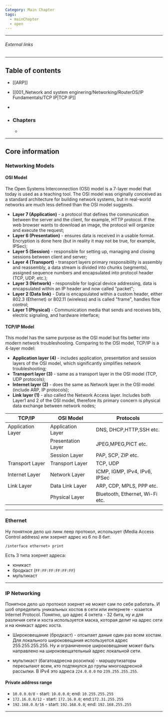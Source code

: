 ```yaml
---
Category: Main Chapter
tags:
  - mainChapter
  - open
---
```

---
###### External links

---
## Table of contents
- [[ARP]]
- [[001_Network and system enginering/Networking/RouterOS/IP Fundamentals/TCP IP|TCP IP]]
- 

- ### Chapters
	- 

---
## Core information
### Networking Models
#### OSI Model
The Open Systems Interconnection (OSI) model is a 7-layer model that today is used as a teaching tool. The OSI model was originally conceived as a standard architecture for building network systems, but in real-world networks are much less defined than the OSI model suggests.

- **Layer 7 (Application)** - a protocol that defines the communication between the server and the client, for example, HTTP protocol. If the web browser wants to download an image, the protocol will organize and execute the request;
- **Layer 6 (Presentation)** - ensures data is received in a usable format. Encryption is done here (but in reality it may not be true, for example, IPSec);
- **Layer 5 (Session)** - responsible for setting up, managing and closing sessions between client and server;
- **Layer 4 (Transport)** - transport layers primary responsibility is assembly and reassembly, a data stream is divided into chunks (segments), assigned sequence numbers and encapsulated into protocol header (TCP, UDP, etc.);
- **Layer 3 (Network)** - responsible for logical device addressing, data is encapsulated within an IP header and now called "packet";
- **Layer 2 (Data link)** - Data is encapsulated within a custom header, either 802.3 (Ethernet) or 802.11 (wireless) and is called "frame", handles flow control;
- **Layer 1 (Physical)** - Communication media that sends and receives bits, electric signaling, and hardware interface;

#### TCP/IP Model
This model has the same purpose as the OSI model but fits better into modern network troubleshooting. Comparing to the OSI model, TCP/IP is a 4-layer model:

- **Application layer (4)** - includes application, presentation and session layers of the OSI model, which significantly simplifies network troubleshooting;
- **Transport layer (3)** - same as a transport layer in the OSI model (TCP, UDP protocols);
- **Internet layer (2)** - does the same as Network layer in the OSI model (include ARP, IP protocols);
- **Link layer (1)** - also called the Network Access layer. Includes both Layer1 and 2 of the OSI model, therefore its primary concern is physical data exchange between network nodes;

| TCP/IP            | OSI Model          | Protocols                       |
| ----------------- | ------------------ | ------------------------------- |
| Application Layer | Application Layer  | DNS, DHCP,HTTP,SSH etc.         |
|                   | Presentation Layer | JPEG,MPEG,PICT etc.             |
|                   | Session Layer      | PAP, SCP, ZIP etc.              |
| Transport Layer   | Transport Layer    | TCP, UDP                        |
| Internet Layer    | Network Layer      | ICMP, IGMP, IPv4, IPv6, IPSec   |
| Link Layer        | Data Link Layer    | ARP, CDP, MPLS, PPP etc.        |
|                   | Physical Layer     | Bluetooth, Ethernet, Wi-Fi etc. |

---
### Ethernet
Ну понятное дело шо линк леер протокол, использует (Media Access Control address) или эзернет адрес из 6 по 8 бит.

`/interface ethernet> print`

Есть 3 типа эзернет адреса:
- юникаст
- бродкаст (`FF:FF:FF:FF:FF:FF`)
- мультикаст
---
### IP Networking
Понятное дело шо протокол эзернет не может сам по себе работать. И шоб определить уникальных хостов в сети или интернете - юзается Internet Protocol.
Понятно, шо адрес 4 октета - 32 бита, ну и для различия сети и хоста используется маска, которая делит на адрес сети и на юникаст адрес хоста.

- Широковещание (бродкаст) - отсылает даные один раз всем хостам. Для локального широковещания используется адрес 255.255.255.255. Ну и ограниченное широковещание может быть направлено на широковещательный адрес локальной сети.

- мультикаст (багатоадресна розсилка) - маршрутизаторы пересылают всем, кто подтянулся до групы многоадресной рассылки. В IPv4 это адреса `224.0.0.0` по `239.255.255.255`.

#### Private address range
- `10.0.0.0/8` - start: `10.0.0.0`; end: `10.255.255.255`
- `172.16.0.0/12` - start: `172.16.0.0`; end:`172.31.255.255`
- `192.168.0.0/16` - start: `192.168.0.0`; end: `192.168.255.255`

---


